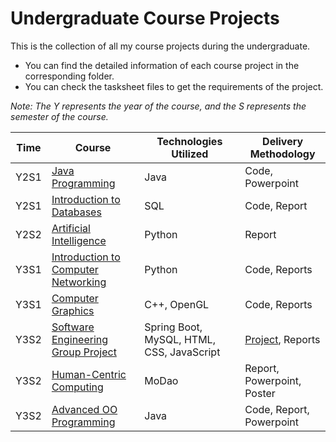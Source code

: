 # Undergraduate Course Projects
<!-- ![](https://img.shields.io/github/repo-size/Sushang-Li/UGCourseProjects.svg?style=flat) -->

This is the collection of all my course projects during the undergraduate.
* You can find the detailed information of each course project in the corresponding folder.
* You can check the tasksheet files to get the requirements of the project.

*Note: The Y represents the year of the course, and the S represents the semester of the course.*

| Time | Course              | Technologies Utilized | Delivery Methodology |
| ---- | --------------------| ----   | ----   |
| Y2S1       | [Java Programming](https://github.com/Sushang-Li/UGCourseProjects/tree/main/CPT111_Java%20Programming)            | Java                            | Code, Powerpoint                     |
| Y2S1       | [Introduction to Databases](https://github.com/Sushang-Li/UGCourseProjects/tree/main/CPT103_Introduction%20to%20Databases)   | SQL                             | Code, Report                     |
| Y2S2       | [Artificial Intelligence](https://github.com/Sushang-Li/UGCourseProjects/tree/main/INT104_Artificial%20Intelligence)     | Python                          | Report                     |
| Y3S1       | [Introduction to Computer Networking](https://github.com/Sushang-Li/UGCourseProjects/tree/main/CAN201_Introduction%20to%20Computer%20Networking) | Python                     | Code, Reports                     |
| Y3S1       | [Computer Graphics](https://github.com/Sushang-Li/UGCourseProjects/tree/main/CPT205_Computer%20Graphics)            | C++, OpenGL                   | Code, Reports                     |
| Y3S2       | [Software Engineering Group Project](https://github.com/Sushang-Li/UGCourseProjects/tree/main/CPT202_Software%20Engineering%20Group%20Project) | Spring Boot, MySQL, HTML, CSS, JavaScript |[Project](https://github.com/Sushang-Li/CPT202_Group_6), Reports |
| Y3S2       | [Human-Centric Computing](https://github.com/Sushang-Li/UGCourseProjects/tree/main/CPT208_Human-Centric%20Computing)     | MoDao                          | Report, Powerpoint, Poster                     |
| Y3S2       | [Advanced OO Programming](https://github.com/Sushang-Li/UGCourseProjects/tree/main/CPT204_Advanced%20OO%20Programming)     | Java                           | Code, Report, Powerpoint                     |